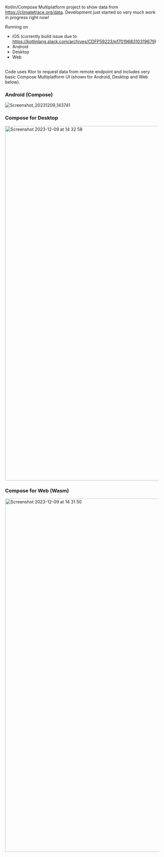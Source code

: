 Kotlin/Compose Multiplatform project to show data from https://climatetrace.org/data. Development just started so very much work in progress right now!

Running on
* iOS (currently build issue due to https://kotlinlang.slack.com/archives/CDFP59223/p1701968310319679)
* Android
* Desktop
* Web


<br/>
Code uses Ktor to request data from remote endpoint and includes very basic Compose Multiplatform UI (shown for Android, Desktop and Web below).  




### Android (Compose)

![Screenshot_20231209_143741](https://github.com/joreilly/ClimateTraceKMP/assets/6302/a209794a-cc03-437f-8cf3-44a07e0f3520)


### Compose for Desktop 

<img width="1163" alt="Screenshot 2023-12-09 at 14 32 58" src="https://github.com/joreilly/ClimateTraceKMP/assets/6302/442ff726-9702-4dbc-8643-601c5b01abee">


### Compose for Web (Wasm)


<img width="1159" alt="Screenshot 2023-12-09 at 14 31 50" src="https://github.com/joreilly/ClimateTraceKMP/assets/6302/23087c01-82a4-4156-ae11-4ec9e03e7934">
